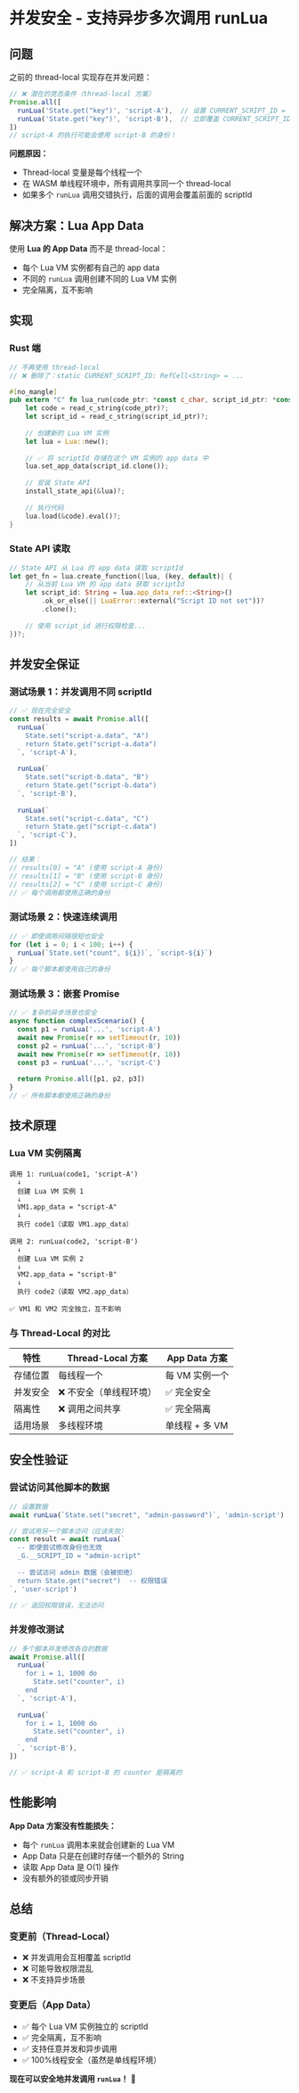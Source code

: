 # 并发安全 - 支持异步多次调用 runLua

## 问题

之前的 thread-local 实现存在并发问题：

```typescript
// ❌ 潜在的竞态条件（thread-local 方案）
Promise.all([
  runLua('State.get("key")', 'script-A'),  // 设置 CURRENT_SCRIPT_ID = "script-A"
  runLua('State.get("key")', 'script-B'),  // 立即覆盖 CURRENT_SCRIPT_ID = "script-B"
])
// script-A 的执行可能会使用 script-B 的身份！
```

**问题原因：**
- Thread-local 变量是每个线程一个
- 在 WASM 单线程环境中，所有调用共享同一个 thread-local
- 如果多个 `runLua` 调用交错执行，后面的调用会覆盖前面的 scriptId

## 解决方案：Lua App Data

使用 **Lua 的 App Data** 而不是 thread-local：
- 每个 Lua VM 实例都有自己的 app data
- 不同的 `runLua` 调用创建不同的 Lua VM 实例
- 完全隔离，互不影响

## 实现

### Rust 端

```rust
// 不再使用 thread-local
// ❌ 删除了：static CURRENT_SCRIPT_ID: RefCell<String> = ...

#[no_mangle]
pub extern "C" fn lua_run(code_ptr: *const c_char, script_id_ptr: *const c_char) -> *const c_char {
    let code = read_c_string(code_ptr)?;
    let script_id = read_c_string(script_id_ptr)?;
    
    // 创建新的 Lua VM 实例
    let lua = Lua::new();
    
    // ✅ 将 scriptId 存储在这个 VM 实例的 app data 中
    lua.set_app_data(script_id.clone());
    
    // 安装 State API
    install_state_api(&lua)?;
    
    // 执行代码
    lua.load(&code).eval()?;
}
```

### State API 读取

```rust
// State API 从 Lua 的 app data 读取 scriptId
let get_fn = lua.create_function(|lua, (key, default)| {
    // 从当前 Lua VM 的 app data 获取 scriptId
    let script_id: String = lua.app_data_ref::<String>()
        .ok_or_else(|| LuaError::external("Script ID not set"))?
        .clone();
    
    // 使用 script_id 进行权限检查...
})?;
```

## 并发安全保证

### 测试场景 1：并发调用不同 scriptId

```typescript
// ✅ 现在完全安全
const results = await Promise.all([
  runLua(`
    State.set("script-a.data", "A")
    return State.get("script-a.data")
  `, 'script-A'),
  
  runLua(`
    State.set("script-b.data", "B")
    return State.get("script-b.data")
  `, 'script-B'),
  
  runLua(`
    State.set("script-c.data", "C")
    return State.get("script-c.data")
  `, 'script-C'),
])

// 结果：
// results[0] = "A" (使用 script-A 身份)
// results[1] = "B" (使用 script-B 身份)
// results[2] = "C" (使用 script-C 身份)
// ✅ 每个调用都使用正确的身份
```

### 测试场景 2：快速连续调用

```typescript
// ✅ 即使调用间隔很短也安全
for (let i = 0; i < 100; i++) {
  runLua(`State.set("count", ${i})`, `script-${i}`)
}
// ✅ 每个脚本都使用自己的身份
```

### 测试场景 3：嵌套 Promise

```typescript
// ✅ 复杂的异步场景也安全
async function complexScenario() {
  const p1 = runLua('...', 'script-A')
  await new Promise(r => setTimeout(r, 10))
  const p2 = runLua('...', 'script-B')
  await new Promise(r => setTimeout(r, 10))
  const p3 = runLua('...', 'script-C')
  
  return Promise.all([p1, p2, p3])
}
// ✅ 所有脚本都使用正确的身份
```

## 技术原理

### Lua VM 实例隔离

```
调用 1: runLua(code1, 'script-A')
  ↓
  创建 Lua VM 实例 1
  ↓
  VM1.app_data = "script-A"
  ↓
  执行 code1（读取 VM1.app_data）
  
调用 2: runLua(code2, 'script-B')
  ↓
  创建 Lua VM 实例 2
  ↓
  VM2.app_data = "script-B"
  ↓
  执行 code2（读取 VM2.app_data）

✅ VM1 和 VM2 完全独立，互不影响
```

### 与 Thread-Local 的对比

| 特性 | Thread-Local 方案 | App Data 方案 |
|-----|------------------|--------------|
| 存储位置 | 每线程一个 | 每 VM 实例一个 |
| 并发安全 | ❌ 不安全（单线程环境） | ✅ 完全安全 |
| 隔离性 | ❌ 调用之间共享 | ✅ 完全隔离 |
| 适用场景 | 多线程环境 | 单线程 + 多 VM |

## 安全性验证

### 尝试访问其他脚本的数据

```typescript
// 设置数据
await runLua(`State.set("secret", "admin-password")`, 'admin-script')

// 尝试用另一个脚本访问（应该失败）
const result = await runLua(`
  -- 即使尝试修改身份也无效
  _G.__SCRIPT_ID = "admin-script"
  
  -- 尝试访问 admin 数据（会被拒绝）
  return State.get("secret")  -- 权限错误
`, 'user-script')

// ✅ 返回权限错误，无法访问
```

### 并发修改测试

```typescript
// 多个脚本并发修改各自的数据
await Promise.all([
  runLua(`
    for i = 1, 1000 do
      State.set("counter", i)
    end
  `, 'script-A'),
  
  runLua(`
    for i = 1, 1000 do
      State.set("counter", i)
    end
  `, 'script-B'),
])

// ✅ script-A 和 script-B 的 counter 是隔离的
```

## 性能影响

**App Data 方案没有性能损失：**
- 每个 `runLua` 调用本来就会创建新的 Lua VM
- App Data 只是在创建时存储一个额外的 String
- 读取 App Data 是 O(1) 操作
- 没有额外的锁或同步开销

## 总结

### 变更前（Thread-Local）
- ❌ 并发调用会互相覆盖 scriptId
- ❌ 可能导致权限混乱
- ❌ 不支持异步场景

### 变更后（App Data）
- ✅ 每个 Lua VM 实例独立的 scriptId
- ✅ 完全隔离，互不影响
- ✅ 支持任意并发和异步调用
- ✅ 100%线程安全（虽然是单线程环境）

**现在可以安全地并发调用 `runLua`！** 🎉
